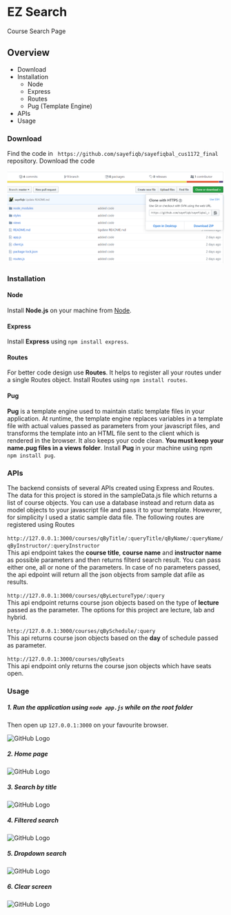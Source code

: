 # EZ Search
Course Search Page

## Overview
* Download 
* Installation
   * Node
   * Express
   * Routes
   * Pug (Template Engine)
* APIs
* Usage

### Download

Find the code in ``` https://github.com/sayefiqb/sayefiqbal_cus1172_final``` repository.
Download the code

![GitHub Logo](/github_images/download1.PNG)


### Installation

#### Node

Install **Node.js** on your machine from [Node](https://nodejs.org/en/).

#### Express

Install **Express** using ``` npm install express ```.

#### Routes

For better code design use **Routes**. It helps to register all your routes under a single Routes object. Install Routes using 
``` npm install routes ```.

#### Pug

**Pug** is a template engine used to maintain static template files in your application. At runtime, the template engine replaces variables in a template file with actual values passed as parameters from your javascript files, and transforms the template into an HTML file sent to the client which is rendered in the browser. It also keeps your code clean. **You must keep your name.pug files in a views folder**. Install **Pug** in your machine using npm ``` npm install pug```.


### APIs

The backend consists of several APIs created using Express and Routes. The data for this project is stored in the sampleData.js file which returns a list of course objects. You can use a database instead and return data as model objects to your javascript file and pass it to your template. Howevrer, for simplicity I used a static sample data file. The following routes are registered using Routes

```http://127.0.0.1:3000/courses/qByTitle/:queryTitle/qByName/:queryName/qByInstructor/:queryInstructor``` \
This api endpoint takes the **course title**, **course name** and **instructor name** as possible parameters and then returns filterd search result. You can pass either one, all or none of the parameters. In case of no parameters passed, the api edpoint will return all the json objects from sample dat afile as results.

```http://127.0.0.1:3000/courses/qByLectureType/:query``` \
This api endpoint returns course json objects based on the type of **lecture** passed as the parameter. The options for this project are lecture, lab and hybrid.

```http://127.0.0.1:3000/courses/qBySchedule/:query``` \
This api returns course json objects based on the **day** of schedule passed as parameter.

```http://127.0.0.1:3000/courses/qBySeats``` \
This api endpoint only returns the course json objects which have seats open.


### Usage

##### 1. Run the application using ```node app.js``` while on the root folder
   Then open up ```127.0.0.1:3000``` on your favourite browser.

![GitHub Logo](/github_images/run.PNG)
 
##### 2. Home page

![GitHub Logo](/github_images/home1.PNG)

##### 3. Search by title

![GitHub Logo](/github_images/search1.PNG)

##### 4. Filtered search

![GitHub Logo](/github_images/filter1.PNG)

##### 5. Dropdown search 

![GitHub Logo](/github_images/dropdown-search.PNG)

##### 6. Clear screen 

![GitHub Logo](/github_images/clear.PNG)

